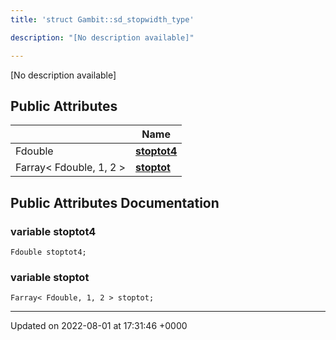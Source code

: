 ```yaml
---
title: 'struct Gambit::sd_stopwidth_type'

description: "[No description available]"

---
```









[No description available]

## Public Attributes

|                | Name           |
| -------------- | -------------- |
| Fdouble | **[stoptot4](/documentation/code/gambit_sphinxclasses/structgambit_1_1sd__stopwidth__type/#variable-stoptot4)**  |
| Farray< Fdouble, 1, 2 > | **[stoptot](/documentation/code/gambit_sphinxclasses/structgambit_1_1sd__stopwidth__type/#variable-stoptot)**  |

## Public Attributes Documentation

### variable stoptot4

```
Fdouble stoptot4;
```


### variable stoptot

```
Farray< Fdouble, 1, 2 > stoptot;
```


-------------------------------

Updated on 2022-08-01 at 17:31:46 +0000
